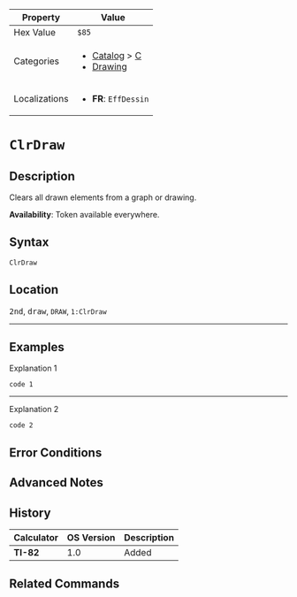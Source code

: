 | Property      | Value |
|---------------|-------|
| Hex Value     | `$85`|
| Categories    | <ul><li>[Catalog](../categories/Catalog.md) > [C](../categories/Catalog.md#C)</li><li>[Drawing](../categories/Drawing.md)</li></ul> |
| Localizations | <ul><li><b>FR</b>: `EffDessin`</li></ul> |

# `ClrDraw`

## Description
Clears all drawn elements from a graph or drawing.


<b>Availability</b>: Token available everywhere.

## Syntax
`ClrDraw`

## Location
<kbd>2nd</kbd>, <kbd>draw</kbd>, `DRAW`, `1:ClrDraw`
<hr>

## Examples

Explanation 1
```ti-basic
code 1
```
---
Explanation 2
```ti-basic
code 2
```

## Error Conditions


## Advanced Notes


## History
| Calculator | OS Version | Description |
|------------|------------|-------------|
| <b>TI-82</b> | 1.0 | Added

## Related Commands

    